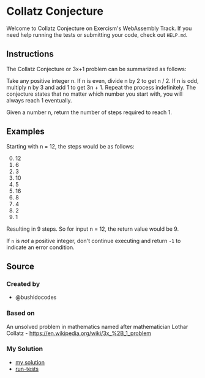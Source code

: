 # Collatz Conjecture

Welcome to Collatz Conjecture on Exercism's WebAssembly Track.
If you need help running the tests or submitting your code, check out `HELP.md`.

## Instructions

The Collatz Conjecture or 3x+1 problem can be summarized as follows:

Take any positive integer n. If n is even, divide n by 2 to get n / 2. If n is
odd, multiply n by 3 and add 1 to get 3n + 1. Repeat the process indefinitely.
The conjecture states that no matter which number you start with, you will
always reach 1 eventually.

Given a number n, return the number of steps required to reach 1.

## Examples

Starting with n = 12, the steps would be as follows:

0. 12
1. 6
2. 3
3. 10
4. 5
5. 16
6. 8
7. 4
8. 2
9. 1

Resulting in 9 steps. So for input n = 12, the return value would be 9.

If `n` is _not_ a positive integer, don't continue executing and return `-1` to indicate an error condition.

## Source

### Created by

- @bushidocodes

### Based on

An unsolved problem in mathematics named after mathematician Lothar Collatz - https://en.wikipedia.org/wiki/3x_%2B_1_problem

### My Solution

- [my solution]()
- [run-tests](./run-tests-wasm.txt)
